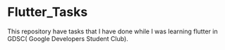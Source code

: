 # Flutter_Tasks
This repository have tasks that I have done while I was learning flutter in GDSC( Google Developers Student Club).
